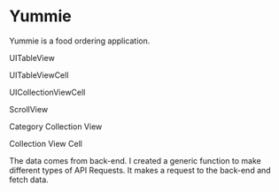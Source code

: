 # Yummie
Yummie is a food ordering application.

UITableView

UITableViewCell

UICollectionViewCell

ScrollView

Category Collection View

Collection View Cell

The data comes from back-end. I created a generic function to make different types of API Requests. It makes a request to the back-end and fetch data.

